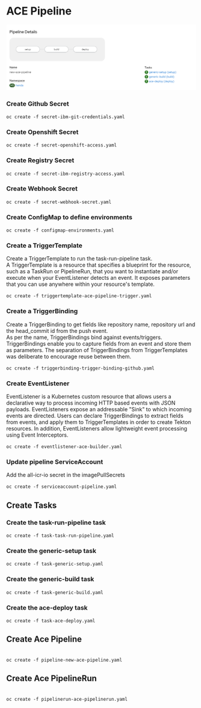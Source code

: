 # ACE Pipeline
![Image](https://github.com/hindos/ACE/blob/master/images/hello-world-pipeline1.PNG)
### Create Github Secret

```
oc create -f secret-ibm-git-credentials.yaml
```
### Create Openshift Secret

```
oc create -f secret-openshift-access.yaml
```

### Create Registry Secret
```
oc create -f secret-ibm-registry-access.yaml

```
### Create Webhook Secret
```
oc create -f secret-webhook-secret.yaml

```
### Create ConfigMap to define environments
```
oc create -f configmap-environments.yaml

```

### Create a TriggerTemplate
Create a TriggerTemplate to run the task-run-pipeline task.  
A TriggerTemplate is a resource that specifies a blueprint for the resource, such as a TaskRun or PipelineRun, that you want to instantiate and/or execute when your EventListener detects an event. It exposes parameters that you can use anywhere within your resource's template.
```
oc create -f triggertemplate-ace-pipeline-trigger.yaml

```
### Create a TriggerBinding
Create a TriggerBinding to get fields like repository name, repository url and the head_commit id from the push event.    
As per the name, TriggerBindings bind against events/triggers. TriggerBindings enable you to capture fields from an event and store them as parameters. The separation of TriggerBindings from TriggerTemplates was deliberate to encourage reuse between them.

```
oc create -f triggerbinding-trigger-binding-github.yaml

```
### Create EventListener
EventListener is a Kubernetes custom resource that allows users a declarative way to process incoming HTTP based events with JSON payloads. EventListeners expose an addressable "Sink" to which incoming events are directed. Users can declare TriggerBindings to extract fields from events, and apply them to TriggerTemplates in order to create Tekton resources. In addition, EventListeners allow lightweight event processing using Event Interceptors.
```
oc create -f eventlistener-ace-builder.yaml
```
### Update pipeline ServiceAccount
Add the all-icr-io secret in the imagePullSecrets
```
oc create -f serviceaccount-pipeline.yaml
```
## Create Tasks
### Create the task-run-pipeline task
```
oc create -f task-task-run-pipeline.yaml
```
### Create the generic-setup task

```
oc create -f task-generic-setup.yaml

```
### Create the generic-build task
```
oc create -f task-generic-build.yaml

```
### Create the ace-deploy task
```
oc create -f task-ace-deploy.yaml
```
## Create Ace Pipeline
```
                               
oc create -f pipeline-new-ace-pipeline.yaml
```
## Create Ace PipelineRun
```
                               
oc create -f pipelinerun-ace-pipelinerun.yaml
```



